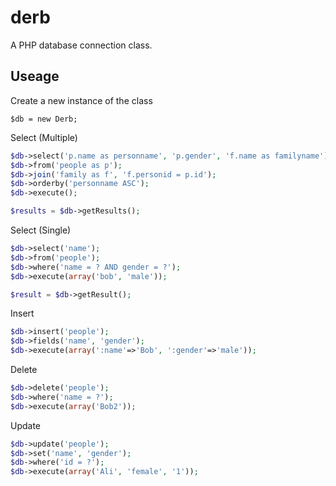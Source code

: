 # derb

A PHP database connection class.

## Useage

Create a new instance of the class
```
$db = new Derb;
```


Select (Multiple)
```php
$db->select('p.name as personname', 'p.gender', 'f.name as familyname');
$db->from('people as p');
$db->join('family as f', 'f.personid = p.id');
$db->orderby('personname ASC');
$db->execute();

$results = $db->getResults();
```

Select (Single)
```php
$db->select('name');
$db->from('people');
$db->where('name = ? AND gender = ?');
$db->execute(array('bob', 'male'));

$result = $db->getResult();
```

Insert
```php
$db->insert('people');
$db->fields('name', 'gender');
$db->execute(array(':name'=>'Bob', ':gender'=>'male'));
```

Delete
```php
$db->delete('people');
$db->where('name = ?');
$db->execute(array('Bob2'));
```

Update
```php
$db->update('people');
$db->set('name', 'gender');
$db->where('id = ?');
$db->execute(array('Ali', 'female', '1'));
```
